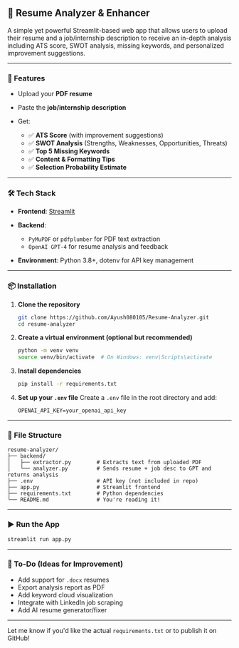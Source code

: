 ## 📄 Resume Analyzer & Enhancer

A simple yet powerful Streamlit-based web app that allows users to upload their resume and a job/internship description to receive an in-depth analysis including ATS score, SWOT analysis, missing keywords, and personalized improvement suggestions.

---

### 🚀 Features

* Upload your **PDF resume**
* Paste the **job/internship description**
* Get:

  * ✅ **ATS Score** (with improvement suggestions)
  * ✅ **SWOT Analysis** (Strengths, Weaknesses, Opportunities, Threats)
  * ✅ **Top 5 Missing Keywords**
  * ✅ **Content & Formatting Tips**
  * ✅ **Selection Probability Estimate**

---

### 🛠 Tech Stack

* **Frontend**: [Streamlit](https://streamlit.io/)
* **Backend**:

  * `PyMuPDF` or `pdfplumber` for PDF text extraction
  * `OpenAI GPT-4` for resume analysis and feedback
* **Environment**: Python 3.8+, dotenv for API key management

---

### 📦 Installation

1. **Clone the repository**

   ```bash
   git clone https://github.com/Ayush080105/Resume-Analyzer.git
   cd resume-analyzer
   ```

2. **Create a virtual environment (optional but recommended)**

   ```bash
   python -m venv venv
   source venv/bin/activate  # On Windows: venv\Scripts\activate
   ```

3. **Install dependencies**

   ```bash
   pip install -r requirements.txt
   ```

4. **Set up your `.env` file**
   Create a `.env` file in the root directory and add:

   ```env
   OPENAI_API_KEY=your_openai_api_key
   ```

---

### 📂 File Structure

```
resume-analyzer/
├── backend/
│   ├── extractor.py        # Extracts text from uploaded PDF
│   └── analyzer.py         # Sends resume + job desc to GPT and returns analysis
├── .env                    # API key (not included in repo)
├── app.py                  # Streamlit frontend
├── requirements.txt        # Python dependencies
└── README.md               # You're reading it!
```

---

### ▶️ Run the App

```bash
streamlit run app.py
```

---

### 📌 To-Do (Ideas for Improvement)

* Add support for `.docx` resumes
* Export analysis report as PDF
* Add keyword cloud visualization
* Integrate with LinkedIn job scraping
* Add AI resume generator/fixer

---

Let me know if you'd like the actual `requirements.txt` or to publish it on GitHub!

